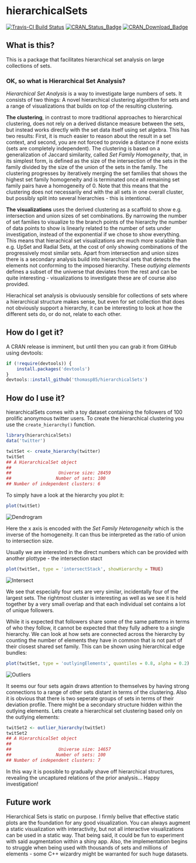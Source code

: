 # hierarchicalSets

[![Travis-CI Build Status](https://travis-ci.org/thomasp85/hierarchicalSets.svg?branch=master)](https://travis-ci.org/thomasp85/hierarchicalSets)
[![CRAN_Status_Badge](http://www.r-pkg.org/badges/version/hierarchicalSets)](http://cran.r-project.org/package=hierarchicalSets)
[![CRAN_Download_Badge](http://cranlogs.r-pkg.org/badges/grand-total/hierarchicalSets)](http://cran.r-project.org/package=hierarchicalSets)

## What is this?
This is a package that facilitates hierarchical set analysis on large 
collections of sets.

### OK, so what is Hierarchical Set Analysis?
*Hierarchical Set Analysis* is a way to investigate large numbers of sets. It
consists of two things: A novel hierarchical clustering algorithm for sets and
a range of visualizations that builds on top of the resulting clustering.

**The clustering**, in contrast to more traditional approaches to hierarchical 
clustering, does not rely on a derived distance measure between the sets, but
instead works directly with the set data itself using set algebra. This has two
results: First, it is much easier to reason about the result in a set context, 
and second, you are not forced to provide a distance if none exists (sets are
completely independent). The clustering is based on a generalization of Jaccard
similarity, called *Set Family Homogeneity*, that, in its simplest form, is 
defined as the size of the intersection of the sets in the family divided by the 
size of the union of the sets in the family. The clustering progresses by 
iteratively merging the set families that shows the highest set family 
homogeneity and is terminated once all remaining set family pairs have a 
homogeneity of 0. Note that this means that the clustering does not necessarily 
end with the all sets in one overall cluster, but possibly split into several
hierarchies - this is intentional.

**The visualizations** uses the derived clustering as a scaffold to show e.g.
intersection and union sizes of set combinations. By narrowing the number of
set families to visualize to the branch points of the hierarchy the number of
data points to show is linearly related to the number of sets under 
investigation, instead of the exponential if we chose to show everything. This 
means that hierachical set visualizations are much more scalable than e.g. UpSet
and Radial Sets, at the cost of only showing combinations of the progressively
most similar sets. Apart from intersection and union sizes there is a secondary
analysis build into hierarchical sets that detects the elements not conforming
to the imposed hierarchy. These *outlying elements* defines a subset of the
universe that deviates from the rest and can be quite interesting - 
visualizations to investigate these are of course also provided.

Hierachical set analysis is obviuously sensible for collections of sets where a
hierarchical structure makes sense, but even for set collection that does not 
obviously support a hierarchy, it can be interesting to look at how the 
different sets do, or do not, relate to each other.

## How do I get it?
A CRAN release is imminent, but until then you can grab it from GitHub using 
devtools:

```r
if (!require(devtools)) {
    install.packages('devtools')
}
devtools::install_github('thomasp85/hierarchicalSets')
```

## How do I use it?
hierarchicalSets comes with a toy dataset containing the followers of 100 
prolific anonymous twitter users. To create the hierarchical clustering you use
the `create_hierarchy()` function.

```r
library(hierarchicalSets)
data('twitter')

twitSet <- create_hierarchy(twitter)
twitSet
## A HierarchicalSet object
## 
##                  Universe size: 28459
##                 Number of sets: 100
## Number of independent clusters: 6
```

To simply have a look at the hierarchy you plot it:

```r
plot(twitSet)
```
![Dendrogram](https://dl.dropboxusercontent.com/u/2323585/hierarchicalSets/twitDen.png)

Here the x axis is encoded with the *Set Family Heterogeneity* which is the
inverse of the homogeneity. It can thus be interpreted as the ratio of union to
intersection size.

Usually we are interested in the direct numbers which can be provided with 
another plottype - the intersection stact

```r
plot(twitSet, type = 'intersectStack', showHierarchy = TRUE)
```
![Intersect](https://dl.dropboxusercontent.com/u/2323585/hierarchicalSets/twitInt.png)

We see that especially four sets are very similar, incidentally four of the 
largest sets. The rightmost cluster is interesting as well as we see it is held 
together by a very small overlap and that each individual set contains a lot of
unique followers.

While it is expected that followers share some of the same patterns in terms of
who they follow, it cannot be expected that they fully adhere to a single 
hierarchy. We can look at how sets are connected across the hierarchy by 
counting the number of elements they have in common that is not part of their 
closest shared set family. This can be shown using hierarchical edge bundles:

```r
plot(twitSet, type = 'outlyingElements', quantiles = 0.8, alpha = 0.2)
```
![Outliers](https://dl.dropboxusercontent.com/u/2323585/hierarchicalSets/twitOut.png)

It seems our four sets again draws attention to themselves by having strong
connections to a range of other sets distant in terms of the clustering. Also
it is obvious that there is two seperate groups of sets in terms of their 
deviation profile. There might be a secondary structure hidden within the 
outlying elements. Lets create a hierarchical set clustering based only on the
outlying elements:

```r
twitSet2 <- outlier_hierarchy(twitSet)
twitSet2
## A HierarchicalSet object
## 
##                  Universe size: 14657
##                 Number of sets: 100
## Number of independent clusters: 7
```

In this way it is possible to gradually shave off hierarchical structures, 
revealing the uncaptured relations of the prior analysis... Happy investigation!

## Future work
Hierarchical Sets is static on purpose. I firmly belive that effective static
plots are the foundation for any good visualization. You can always augment a
static visualization with interactivity, but not all interactive visualizations
can be used in a static way. That being said, it could be fun to experiment with
said augmentation within a shiny app. Also, the implementation begins to 
struggle when being used with thousands of sets and millions of elements - some
C++ wizardry might be warranted for such huge datasets.
